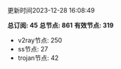 更新时间2023-12-28 16:08:49

**总订阅: 45**
**总节点: 861**
**有效节点: 319**
- v2ray节点: 250
- ss节点: 27
- trojan节点: 42
